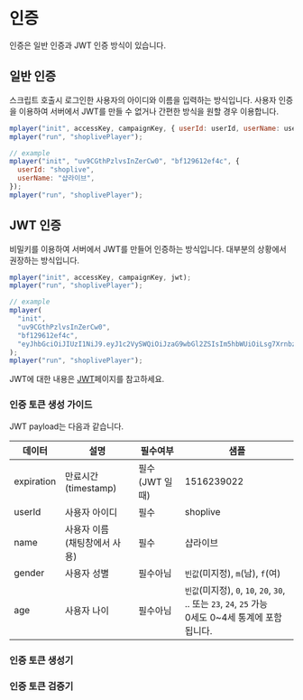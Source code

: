 # 인증

인증은 일반 인증과 JWT 인증 방식이 있습니다.

## 일반 인증

스크립트 호출시 로그인한 사용자의 아이디와 이름을 입력하는 방식입니다. 사용자 인증을 이용하여 서버에서 JWT를 만들 수 없거나 간편한 방식을 원할 경우 이용합니다.

```js
mplayer("init", accessKey, campaignKey, { userId: userId, userName: userName });
mplayer("run", "shoplivePlayer");

// example
mplayer("init", "uv9CGthPzlvsInZerCw0", "bf129612ef4c", {
  userId: "shoplive",
  userName: "샵라이브",
});
mplayer("run", "shoplivePlayer");
```

## JWT 인증

비밀키를 이용하여 서버에서 JWT를 만들어 인증하는 방식입니다. 대부분의 상황에서 권장하는 방식입니다.

```js
mplayer("init", accessKey, campaignKey, jwt);
mplayer("run", "shoplivePlayer");

// example
mplayer(
  "init",
  "uv9CGthPzlvsInZerCw0",
  "bf129612ef4c",
  "eyJhbGciOiJIUzI1NiJ9.eyJ1c2VySWQiOiJzaG9wbGl2ZSIsIm5hbWUiOiLsg7XrnbzsnbTruIwiLCJpYXQiOjE2MDg1NTE2MTksImV4cCI6MTYwODU5NDgxNX0.-VLYorRmIyDAHkOxMt7GZQeArNhTzBqAGvGEs3AICFY"
);
mplayer("run", "shoplivePlayer");
```

JWT에 대한 내용은 [JWT](./jwt)페이지를 참고하세요.

### 인증 토큰 생성 가이드

JWT payload는 다음과 같습니다.

| 데이터     | 설명                               | 필수여부       | 샘플                                                                     |
| ---------- | ---------------------------------- | -------------- | ------------------------------------------------------------------------ |
| expiration | 만료시간 (timestamp)               | 필수(JWT 일때) | 1516239022                                                               |
| userId     | 사용자 아이디                      | 필수           | shoplive                                                                 |
| name       | 사용자 이름<br />(채팅창에서 사용) | 필수           | 샵라이브                                                                 |
| gender     | 사용자 성별                        | 필수아님       | `빈값`(미지정), `m`(남), `f`(여)                                         |
| age        | 사용자 나이                        | 필수아님       | `빈값`(미지정), `0`, `10`, `20`, `30`, .. 또는 `23`, `24`, `25` 가능<br>0세도 0~4세 통계에 포함됩니다. |

### 인증 토큰 생성기

<AuthorizationGenerator />

### 인증 토큰 검증기

<AuthorizationValidator />
